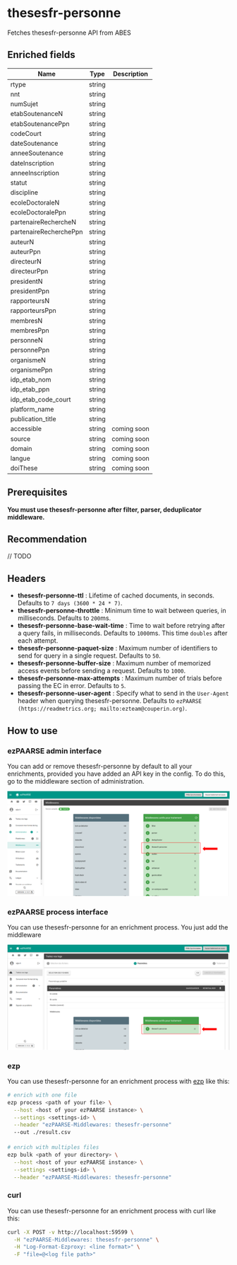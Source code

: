 # thesesfr-personne

Fetches thesesfr-personne API from ABES

## Enriched fields

| Name | Type | Description |
| --- | --- | --- |
| rtype | string | |
| nnt | string | |
| numSujet | string | |
| etabSoutenanceN | string | |
| etabSoutenancePpn | string | |
| codeCourt | string | |
| dateSoutenance | string | |
| anneeSoutenance | string | |
| dateInscription | string | |
| anneeInscription | string | |
| statut | string | |
| discipline | string | |
| ecoleDoctoraleN | string | |
| ecoleDoctoralePpn | string | |
| partenaireRechercheN | string | |
| partenaireRecherchePpn | string | |
| auteurN | string | |
| auteurPpn | string | |
| directeurN | string | |
| directeurPpn | string | |
| presidentN | string | |
| presidentPpn | string | |
| rapporteursN | string | |
| rapporteursPpn | string | |
| membresN | string | |
| membresPpn | string | |
| personneN | string | |
| personnePpn | string | |
| organismeN | string | |
| organismePpn | string | |
| idp_etab_nom | string | |
| idp_etab_ppn | string | |
| idp_etab_code_court | string | |
| platform_name | string | |
| publication_title | string | |
| accessible | string | coming soon |
| source | string | coming soon |
| domain | string | coming soon |
| langue | string | coming soon |
| doiThese | string | coming soon |

## Prerequisites

**You must use thesesfr-personne after filter, parser, deduplicator middleware.**

## Recommendation

// TODO

## Headers

+ **thesesfr-personne-ttl** : Lifetime of cached documents, in seconds. Defaults to ``7 days (3600 * 24 * 7)``.
+ **thesesfr-personne-throttle** : Minimum time to wait between queries, in milliseconds. Defaults to ``200``ms.
+ **thesesfr-personne-base-wait-time** : Time to wait before retrying after a query fails, in milliseconds. Defaults to ``1000``ms. This time ``doubles`` after each attempt.
+ **thesesfr-personne-paquet-size** : Maximum number of identifiers to send for query in a single request. Defaults to ``50``.
+ **thesesfr-personne-buffer-size** : Maximum number of memorized access events before sending a request. Defaults to ``1000``.
+ **thesesfr-personne-max-attempts** : Maximum number of trials before passing the EC in error. Defaults to ``5``.
+ **thesesfr-personne-user-agent** : Specify what to send in the `User-Agent` header when querying thesesfr-personne. Defaults to `ezPAARSE (https://readmetrics.org; mailto:ezteam@couperin.org)`.

## How to use

### ezPAARSE admin interface

You can add or remove thesesfr-personne by default to all your enrichments, provided you have added an API key in the config. To do this, go to the middleware section of administration.

![image](./docs/admin-interface.png)

### ezPAARSE process interface

You can use thesesfr-personne for an enrichment process. You just add the middleware

![image](./docs/process-interface.png)

### ezp

You can use thesesfr-personne for an enrichment process with [ezp](https://github.com/ezpaarse-project/node-ezpaarse) like this:

```bash
# enrich with one file
ezp process <path of your file> \
  --host <host of your ezPAARSE instance> \
  --settings <settings-id> \
  --header "ezPAARSE-Middlewares: thesesfr-personne" 
  --out ./result.csv

# enrich with multiples files
ezp bulk <path of your directory> \
  --host <host of your ezPAARSE instance> \
  --settings <settings-id> \
  --header "ezPAARSE-Middlewares: thesesfr-personne" 

```

### curl

You can use thesesfr-personne for an enrichment process with curl like this:

```bash
curl -X POST -v http://localhost:59599 \
  -H "ezPAARSE-Middlewares: thesesfr-personne" \
  -H "Log-Format-Ezproxy: <line format>" \
  -F "file=@<log file path>"

```